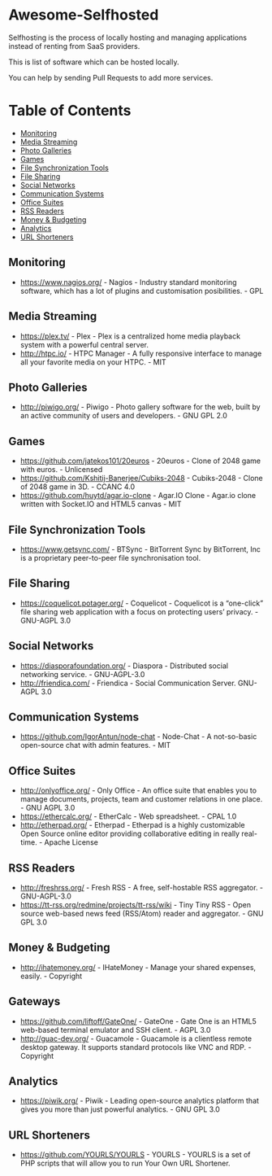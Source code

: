# Awesome-Selfhosted

Selfhosting is the process of locally hosting and managing applications instead of renting from SaaS providers.

This is list of software which can be hosted locally.

You can help by sending Pull Requests to add more services.

Table of Contents
=================

  * [Monitoring](#monitoring)
  * [Media Streaming](#media-streaming)
  * [Photo Galleries](#photo-galleries)
  * [Games](#games)
  * [File Synchronization Tools](#file-synchronization-tools)
  * [File Sharing](#file-sharing)
  * [Social Networks](#social-networks)
  * [Communication Systems](#communication-systems)
  * [Office Suites](#office-suites)
  * [RSS Readers](#rss-readers)
  * [Money & Budgeting](#money-budgeting)
  * [Analytics](#analytics)
  * [URL Shorteners](#url-shorteners)

## Monitoring

  * https://www.nagios.org/ - Nagios - Industry standard monitoring software, which has a lot of plugins and customisation posibilities. - GPL


## Media Streaming

  * https://plex.tv/ - Plex - Plex is a centralized home media playback system with a powerful central server.
  * http://htpc.io/  - HTPC Manager - A fully responsive interface to manage all your favorite media on your HTPC. - MIT

## Photo Galleries

  * http://piwigo.org/ - Piwigo - Photo gallery software for the web, built by an active community of users and developers. - GNU GPL 2.0

## Games

  * https://github.com/jatekos101/20euros - 20euros - Clone of 2048 game with euros. - Unlicensed
  * https://github.com/Kshitij-Banerjee/Cubiks-2048 - Cubiks-2048 - Clone of 2048 game in 3D. - CCANC 4.0
  * https://github.com/huytd/agar.io-clone - Agar.IO Clone - Agar.io clone written with Socket.IO and HTML5 canvas - MIT

## File Synchronization Tools

  * https://www.getsync.com/ - BTSync - BitTorrent Sync by BitTorrent, Inc is a proprietary peer-to-peer file synchronisation tool.

## File Sharing

  * https://coquelicot.potager.org/ - Coquelicot - Coquelicot is a “one-click” file sharing web application with a focus on protecting users’ privacy. - GNU-AGPL 3.0

## Social Networks

  * https://diasporafoundation.org/ - Diaspora - Distributed social networking service. - GNU-AGPL-3.0
  * http://friendica.com/ - Friendica - Social Communication Server. GNU-AGPL 3.0

## Communication Systems

  * https://github.com/IgorAntun/node-chat - Node-Chat - A not-so-basic open-source chat with admin features. - MIT

## Office Suites

  * http://onlyoffice.org/ - Only Office - An office suite that enables you to manage documents, projects, team and customer relations in one place. - GNU AGPL 3.0
  * https://ethercalc.org/ - EtherCalc - Web spreadsheet. - CPAL 1.0
  * http://etherpad.org/ - Etherpad - Etherpad is a highly customizable Open Source online editor providing collaborative editing in really real-time. - Apache License

## RSS Readers

  * http://freshrss.org/ - Fresh RSS - A free, self-hostable RSS aggregator. - GNU-AGPL-3.0
  * https://tt-rss.org/redmine/projects/tt-rss/wiki - Tiny Tiny RSS - Open source web-based news feed (RSS/Atom) reader and aggregator. - GNU GPL 3.0

## Money & Budgeting

  * http://ihatemoney.org/ - IHateMoney - Manage your shared expenses, easily. - Copyright

## Gateways

  * https://github.com/liftoff/GateOne/ - GateOne - Gate One is an HTML5 web-based terminal emulator and SSH client. - AGPL 3.0
  * http://guac-dev.org/ - Guacamole - Guacamole is a clientless remote desktop gateway. It supports standard protocols like VNC and RDP. - Copyright

## Analytics

  * https://piwik.org/ - Piwik - Leading open-source analytics platform that gives you more than just powerful analytics. - GNU GPL 3.0

## URL Shorteners
  * https://github.com/YOURLS/YOURLS - YOURLS - YOURLS is a set of PHP scripts that will allow you to run Your Own URL Shortener.